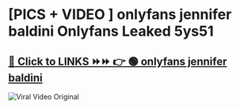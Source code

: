 
 # [PICS + VIDEO ] onlyfans jennifer baldini Onlyfans Leaked 5ys51

## <h2><a href="https://clipsfans.com/onlyfans_jennifer_baldini&ref=git">🔗 Click to LINKS ⏩⏩ 👉 🟢 onlyfans jennifer baldini </a></h2>

<a href="https://clipsfans.com/onlyfans_jennifer_baldini&ref=git" rel="nofollow" data-target="animated-image.originalLink"><img src="https://i.ibb.co.com/xMMVF88/686577567.gif" alt="Viral Video Original" style="max-width: 100%; display: inline-block;" data-target="animated-image.originalImage"></a>

